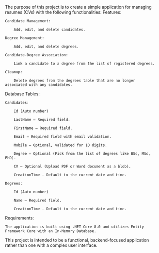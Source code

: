 
The purpose of this project is to create a simple application for managing resumes (CVs) with the following functionalities:
Features:

    Candidate Management:

        Add, edit, and delete candidates.

    Degree Management:

        Add, edit, and delete degrees.

    Candidate-Degree Association:

        Link a candidate to a degree from the list of registered degrees.

    Cleanup:

        Delete degrees from the degrees table that are no longer associated with any candidates.

Database Tables:

    Candidates:

        Id (Auto number)

        LastName – Required field.

        FirstName – Required field.

        Email – Required field with email validation.

        Mobile – Optional, validated for 10 digits.

        Degree – Optional (Pick from the list of degrees like BSc, MSc, PhD).

        CV – Optional (Upload PDF or Word document as a blob).

        CreationTime – Default to the current date and time.

    Degrees:

        Id (Auto number)

        Name – Required field.

        CreationTime – Default to the current date and time.

Requirements:

    The application is built using .NET Core 8.0 and utilizes Entity Framework Core with an In-Memory Database.


This project is intended to be a functional, backend-focused application rather than one with a complex user interface.
